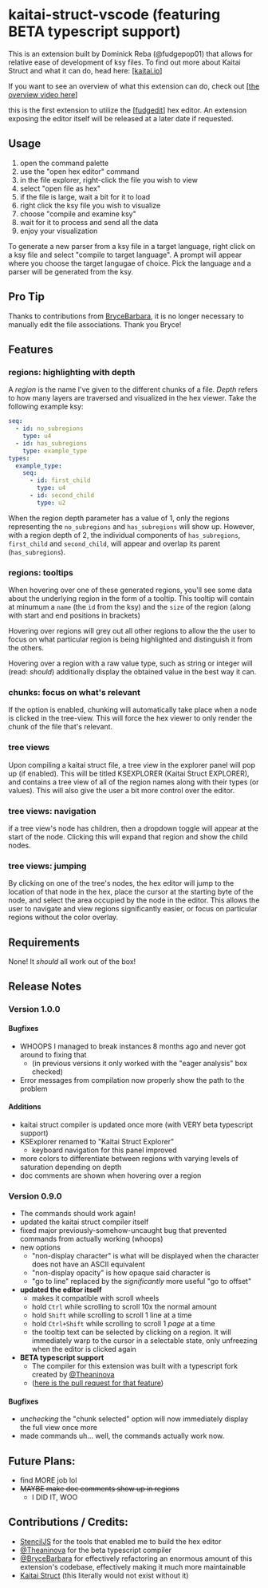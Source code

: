 # kaitai-struct-vscode (featuring BETA typescript support)

This is an extension built by Dominick Reba (@fudgepop01) that allows for relative ease of development
of ksy files. To find out more about Kaitai Struct and what it can do,
head here: [[kaitai.io](https://kaitai.io/)]

If you want to see an overview of what this extension can do, check out [[the overview video here](https://www.youtube.com/watch?v=4c7UuZ33JYE)]

this is the first extension to utilize the [[fudgedit](https://fudgepop01.github.io/)] hex editor. An extension
exposing the editor itself will be released at a later date if requested.

## Usage

1. open the command palette
2. use the "open hex editor" command
3. in the file explorer, right-click the file you wish to view
4. select "open file as hex"
5. if the file is large, wait a bit for it to load
6. right click the ksy file you wish to visualize
7. choose "compile and examine ksy"
8. wait for it to process and send all the data
9. enjoy your visualization

To generate a new parser from a ksy file in a target language, right click on a
ksy file and select "compile to target language". A prompt will appear where you choose the
target langugae of choice. Pick the language and a parser will be generated from the ksy.

## Pro Tip

Thanks to contributions from [BryceBarbara](https://github.com/BryceBarbara), it is no longer necessary to manually
edit the file associations. Thank you Bryce!

## Features

### regions: highlighting with depth

A _region_ is the name I've given to the different chunks of a file.
_Depth_ refers to how many layers are traversed and visualized in the hex viewer.
Take the following example ksy:

```yaml
seq:
  - id: no_subregions
    type: u4
  - id: has_subregions
    type: example_type
types:
  example_type:
    seq:
      - id: first_child
        type: u4
      - id: second_child
        type: u2
```

When the region depth parameter has a value of 1, only the regions representing
the `no_subregions` and `has_subregions` will show up. However, with a region
depth of 2, the individual components of `has_subregions`, `first_child` and
`second_child`, will appear and overlap its parent (`has_subregions`).

### regions: tooltips

When hovering over one of these generated regions, you'll see some data about
the underlying region in the form of a tooltip. This tooltip will contain
at minumum a `name` (the `id` from the ksy) and the `size` of the region (along
with start and end positions in brackets)

Hovering over regions will grey out all other regions to allow the
the user to focus on what particular region is being highlighted and
distinguish it from the others.

Hovering over a region with a raw value type, such as string or integer
will (read: _should_) additionally display the obtained value in the best way it can.

### chunks: focus on what's relevant

If the option is enabled, chunking will automatically take place when a node is clicked in the
tree-view. This will force the hex viewer to only render the chunk of the file that's relevant.

### tree views

Upon compiling a kaitai struct file, a tree view in the explorer panel will pop up
(if enabled). This will be titled KSEXPLORER (Kaitai Struct EXPLORER), and contains
a tree view of all of the region names along with their types (or values). This
will also give the user a bit more control over the editor.

### tree views: navigation

if a tree view's node has children, then a dropdown toggle will appear at the
start of the node. Clicking this will expand that region and show the child nodes.

### tree views: jumping

By clicking on one of the tree's nodes, the hex editor will jump to the location of
that node in the hex, place the cursor at the starting byte of the node, and select
the area occupied by the node in the editor. This allows the user to navigate and
view regions significantly easier, or focus on particular regions without the color
overlay.

## Requirements

None! It *should* all work out of the box!

## Release Notes

### Version 1.0.0
#### Bugfixes
- WHOOPS I managed to break instances 8 months ago and never got around to fixing that
  - (in previous versions it only worked with the "eager analysis" box checked)
- Error messages from compilation now properly show the path to the problem

#### Additions
- kaitai struct compiler is updated once more (with VERY beta typescript support)
- KSExplorer renamed to "Kaitai Struct Explorer"
  - keyboard navigation for this panel improved
- more colors to differentiate between regions with varying levels of saturation depending on depth
- doc comments are shown when hovering over a region

### Version 0.9.0
- The commands should work again!
- updated the kaitai struct compiler itself
- fixed major previously-somehow-uncaught bug that prevented commands from actually working (whoops)
- new options
  - "non-display character" is what will be displayed when the character does not have an ASCII equivalent
  - "non-display opacity" is how opaque said character is
  - "go to line" replaced by the _significantly_ more useful "go to offset"
- **updated the editor itself**
  - makes it compatible with scroll wheels
  - hold `Ctrl` while scrolling to scroll 10x the normal amount
  - hold `Shift` while scrolling to scroll 1 line at a time
  - hold `Ctrl+Shift` while scrolling to scroll 1 _page_ at a time
  - the tooltip text can be selected by clicking on a region. It will immediately warp to the cursor in a selectable state, only unfreezing when the editor is clicked again
- **BETA typescript support**
  - The compiler for this extension was built with a typescript fork created by [@Theaninova](https://github.com/Theaninova)
  - ([here is the pull request for that feature](kaitai-io/kaitai_struct_compiler#249))

#### Bugfixes
- _unchecking_ the "chunk selected" option will now immediately display the full view once more
- made commands uh... well, the commands actually work now.

## Future Plans:

- find MORE job lol
- ~~MAYBE make doc comments show up in regions~~ 
  - I DID IT, WOO

## Contributions / Credits:

- [StencilJS](https://stenciljs.com) for the tools that enabled me to build the hex editor
- [@Theaninova](https://github.com/Theaninova) for the beta typescript compiler
- [@BryceBarbara](https://github.com/BryceBarbara) for effectively refactoring an enormous amount of this extension's codebase, effectively making it much more maintainable
- [Kaitai Struct](https://kaitai.io) (this literally would not exist without it)